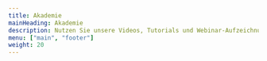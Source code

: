 ```yaml
---
title: Akademie 
mainHeading: Akademie 
description: Nutzen Sie unsere Videos, Tutorials und Webinar-Aufzeichnungen, um ein schnelleres Verständnis von IoT, Industrie 4.0 und HARDWARIO-Geräten zu erlangen. 
menu: ["main", "footer"] 
weight: 20
---
```

